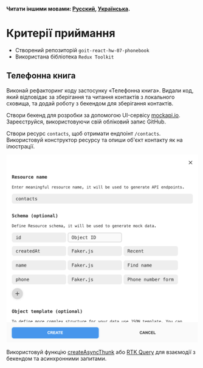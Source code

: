 **Читати іншими мовами: [Русский](README.md), [Українська](README.ua.md).**

# Критерії приймання

- Створений репозиторій `goit-react-hw-07-phonebook`
- Використана бібліотека `Redux Toolkit`

## Телефонна книга

Виконай рефакторинг коду застосунку «Телефонна книга». Видали код, який відповідає за зберігання та читання контактів з локального сховища, та додай роботу з бекендом для зберігання контактів.

Створи бекенд для розробки за допомогою UI-сервісу
[mockapi.io](https://mockapi.io). Зареєструйся, використовуючи свій обліковий запис GitHub.

Створи ресурс `contacts`, щоб отримати ендпоінт `/contacts`. Використовуй конструктор ресурсу та опиши об'єкт контакту як на ілюстрації.

<img src="./resource.png" alt="Contact schema" with="400" />

Використовуй функцію
[createAsyncThunk](https://redux-toolkit.js.org/api/createAsyncThunk) або
[RTK Query](https://redux-toolkit.js.org/rtk-query/overview) для взаємодії з бекендом та асинхронними запитами.
